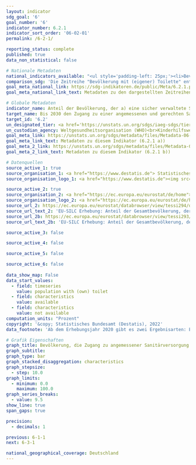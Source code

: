 ```yaml
---
layout: indicator    
sdg_goal: '6'    
goal_number: '6'    
indicator_number: 6.2.1    
indicator_sort_order: '06-02-01'    
permalink: /6-2-1/    

reporting_status: complete    
published: true    
data_non_statistical: false    

# Nationale Metadaten    
national_indicators_available: "<ul style='padding-left: 25px;'><li>Bevölkerung mit (eigener) Toilette</li> <li> Bevölkerung mit (eigener) Badewanne oder Dusche</li></ul>"    
comparison_sdg: 'Die Zeitreihe "Bevölkerung mit (eigener) Toilette" entspricht den globalen Metadaten. Die Zeitreihe "Bevölkerung mit (eigener) Badewanne oder Dusche" bietet zusätzliche Informationen.'    
goal_meta_national_link: https://sdg-indikatoren.de/public/Meta/6.2.1.pdf
goal_meta_national_link_text: Metadaten zu den dargestellten Zeitreihen    

# Globale Metadaten    
indicator_name: Anteil der Bevölkerung, der a) eine sicher verwaltete Sanitärversorgung und b) eine Gelegenheit zum Händewaschen mit Wasser und Seife nutzt    
target_name: Bis 2030 den Zugang zu einer angemessenen und gerechten Sanitärversorgung und Hygiene für alle erreichen und der Notdurftverrichtung im Freien ein Ende setzen, unter besonderer Beachtung der Bedürfnisse von Frauen und Mädchen und von Menschen in prekären Situationen    
target_id: '6.2'    
un_designated_tier: <a href='https://unstats.un.org/sdgs/iaeg-sdgs/tier-classification/' title='Klicken Sie hier um weitere Informationen zur UN-Tier-Klassifikation zu erhalten.'  target='_blank'>Tier II</a>    
un_custodian_agency: Weltgesundheitsorganisation (WHO)<br>Kinderhilfswerk der Vereinten Nationen (UNICEF)    
goal_meta_link: https://unstats.un.org/sdgs/metadata/files/Metadata-06-02-01a.pdf    
goal_meta_link_text: Metadaten zu diesem Indikator (6.2.1 a))
goal_meta_2_link: https://unstats.un.org/sdgs/metadata/files/Metadata-06-02-01a.pdf
goal_meta_2_link_text: Metadaten zu diesem Indikator (6.2.1 b))        

# Datenquellen
source_active_1: true
source_organisation_1: <a href="https://www.destatis.de"> Statistisches Bundesamt (Destatis) </a>
source_organisation_logo_1: <a href="https://www.destatis.de"><img src="https://g205sdgs.github.io/sdg-indicators/public/OrgImgDe/destatis.png" alt="Logo destatis" style="height:60px; width:148px"/></a>

source_active_2: true
source_organisation_2: <a href="https://ec.europa.eu/eurostat/de/home"> Statisches Amt der Europäischen Union (Eurostat) </a>
source_organisation_logo_2: <a href="https://ec.europa.eu/eurostat/de/home"><img src="https://g205sdgs.github.io/sdg-indicators/public/OrgImgDe/eurostat.png" alt="Logo eurostat" style="height:60px; width:148px"/></a>
source_url_2: https://ec.europa.eu/eurostat/databrowser/view/tessi294/default/table?lang=de
source_url_text_2: 'EU-SILC Erhebung: Anteil der Gesamtbevölkerung, der kein WC für den alleinigen Gebrauch seines Haushalts hat - Eurostat-Tabelle [TESSI294]'
source_url_2b: https://ec.europa.eu/eurostat/databrowser/view/tessi293/default/table?lang=de
source_url_text_2b: 'EU-SILC Erhebung: Anteil der Gesamtbevölkerung, der weder ein Bad, noch eine Dusche in seiner Wohnung hat - Eurostat-Tabelle [TESSI293]'

source_active_3: false

source_active_4: false

source_active_5: false

source_active_6: false
    
data_show_map: False    
data_start_values: 
  - field: timeseries
    value: population with (own) toilet
  - field: characteristics
    value: available
  - field: characteristics
    value: not available    
computation_units: "Prozent"    
copyright: '&copy; Statistisches Bundesamt (Destatis), 2022'    
data_footnote: 'Ab dem Erhebungsjahr 2020 gibt es zwei Ergebnisarten: Erst- und Endergebnisse. Die aktuell dargestellten Ergebnisse sind Endergebnisse. Die bislang separat durchgeführte Erhebung "Leben in Europa" (EU-SILC) wurde 2020 in den Mikrozensus als Unterstichprobe integriert. Durch den Wechsel von einer freiwilligen zu einer in Teilen auskunftspflichtigen Befragung verbunden mit einer neuen Stichprobenzusammensetzung ist ein Vergleich der Daten des Erhebungsjahres 2020 mit den Vorjahren nicht möglich (Zeitreihenbruch).'    

# Grafik Eigenschaften    
graph_title: Bevölkerung, die Zugang zu angemessener Sanitärversorgung und Hygiene hat
graph_subtitle:     
graph_type: bar
graph_stacked_disaggregation: characteristics
graph_stepsize: 
  - step: 10.0    
graph_limits:
  - minimum: 0.0
    maximum: 100.0
graph_series_breaks:
  - value: 9.5
show_line: true
span_gaps: true

precision:
  - decimals: 1    

previous: 6-1-1    
next: 6-3-1    

national_geographical_coverage: Deutschland    
---
```


<span></span>